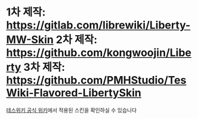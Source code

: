 1차 제작: https://gitlab.com/librewiki/Liberty-MW-Skin
2차 제작: https://github.com/kongwoojin/Liberty
3차 제작: https://github.com/PMHStudio/TesWiki-Flavored-LibertySkin
====================================================================

[테스위키 공식 위키](http://teswiki.co.nf)에서 적용된 스킨을 확인하실 수 있습니다

